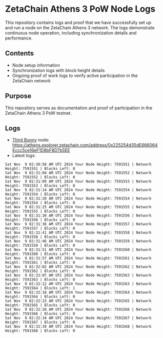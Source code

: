 # ZetaChain Athens 3 PoW Node Logs
This repository contains logs and proof that we have successfully set up and run a node on the ZetaChain Athens 3 network. The logs demonstrate continuous node operation, including synchronization details and performance.

## Contents
- Node setup information
- Synchronization logs with block height details
- Ongoing proof of work logs to verify active participation in the ZetaChain network

## Purpose
This repository serves as documentation and proof of participation in the ZetaChain Athens 3 PoW testnet.

## Logs

- [Third Bunny](https://thirdbunny.xyz/) node: https://athens.explorer.zetachain.com/address/0x225254d35dE666064Eccc5ce16eF1D8bF8D7b5EE
- Latest logs:
```
Sat Nov  9 02:30:58 AM UTC 2024 Your Node Height: 7591551 | Network Height: 7591551 | Blocks Left: 0
Sat Nov  9 02:31:04 AM UTC 2024 Your Node Height: 7591552 | Network Height: 7591552 | Blocks Left: 0
Sat Nov  9 02:31:09 AM UTC 2024 Your Node Height: 7591553 | Network Height: 7591553 | Blocks Left: 0
Sat Nov  9 02:31:14 AM UTC 2024 Your Node Height: 7591554 | Network Height: 7591554 | Blocks Left: 0
Sat Nov  9 02:31:20 AM UTC 2024 Your Node Height: 7591554 | Network Height: 7591554 | Blocks Left: 0
Sat Nov  9 02:31:25 AM UTC 2024 Your Node Height: 7591555 | Network Height: 7591555 | Blocks Left: 0
Sat Nov  9 02:31:30 AM UTC 2024 Your Node Height: 7591556 | Network Height: 7591556 | Blocks Left: 0
Sat Nov  9 02:31:36 AM UTC 2024 Your Node Height: 7591557 | Network Height: 7591557 | Blocks Left: 0
Sat Nov  9 02:31:41 AM UTC 2024 Your Node Height: 7591558 | Network Height: 7591558 | Blocks Left: 0
Sat Nov  9 02:31:46 AM UTC 2024 Your Node Height: 7591559 | Network Height: 7591559 | Blocks Left: 0
Sat Nov  9 02:31:51 AM UTC 2024 Your Node Height: 7591560 | Network Height: 7591560 | Blocks Left: 0
Sat Nov  9 02:31:57 AM UTC 2024 Your Node Height: 7591561 | Network Height: 7591561 | Blocks Left: 0
Sat Nov  9 02:32:02 AM UTC 2024 Your Node Height: 7591562 | Network Height: 7591562 | Blocks Left: 0
Sat Nov  9 02:32:07 AM UTC 2024 Your Node Height: 7591563 | Network Height: 7591563 | Blocks Left: 0
Sat Nov  9 02:32:12 AM UTC 2024 Your Node Height: 7591563 | Network Height: 7591564 | Blocks Left: 1
Sat Nov  9 02:32:18 AM UTC 2024 Your Node Height: 7591564 | Network Height: 7591564 | Blocks Left: 0
Sat Nov  9 02:32:23 AM UTC 2024 Your Node Height: 7591565 | Network Height: 7591565 | Blocks Left: 0
Sat Nov  9 02:32:28 AM UTC 2024 Your Node Height: 7591566 | Network Height: 7591566 | Blocks Left: 0
Sat Nov  9 02:32:34 AM UTC 2024 Your Node Height: 7591567 | Network Height: 7591567 | Blocks Left: 0
Sat Nov  9 02:32:39 AM UTC 2024 Your Node Height: 7591568 | Network Height: 7591568 | Blocks Left: 0
```
